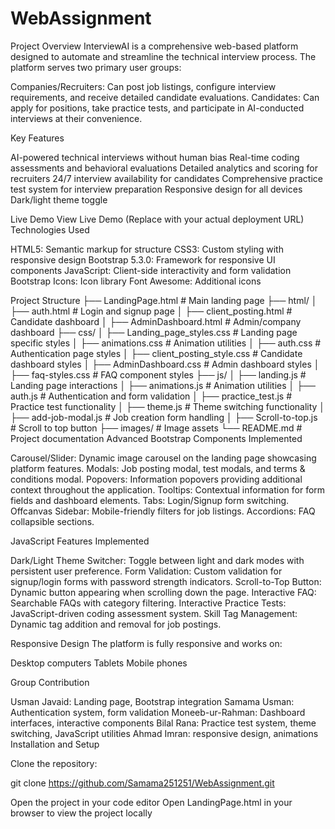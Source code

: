 # WebAssignment
Project Overview
InterviewAI is a comprehensive web-based platform designed to automate and streamline the technical interview process. The platform serves two primary user groups:

Companies/Recruiters: Can post job listings, configure interview requirements, and receive detailed candidate evaluations.
Candidates: Can apply for positions, take practice tests, and participate in AI-conducted interviews at their convenience.

Key Features

AI-powered technical interviews without human bias
Real-time coding assessments and behavioral evaluations
Detailed analytics and scoring for recruiters
24/7 interview availability for candidates
Comprehensive practice test system for interview preparation
Responsive design for all devices
Dark/light theme toggle

Live Demo
View Live Demo (Replace with your actual deployment URL)
Technologies Used

HTML5: Semantic markup for structure
CSS3: Custom styling with responsive design
Bootstrap 5.3.0: Framework for responsive UI components
JavaScript: Client-side interactivity and form validation
Bootstrap Icons: Icon library
Font Awesome: Additional icons

Project Structure
├── LandingPage.html                # Main landing page
├── html/
│   ├── auth.html                  # Login and signup page
│   ├── client_posting.html        # Candidate dashboard
│   ├── AdminDashboard.html        # Admin/company dashboard
├── css/
│   ├── Landing_page_styles.css    # Landing page specific styles
│   ├── animations.css             # Animation utilities
│   ├── auth.css                   # Authentication page styles
│   ├── client_posting_style.css   # Candidate dashboard styles
│   ├── AdminDashboard.css         # Admin dashboard styles
│   ├── faq-styles.css             # FAQ component styles
├── js/
│   ├── landing.js                 # Landing page interactions
│   ├── animations.js              # Animation utilities
│   ├── auth.js                    # Authentication and form validation
│   ├── practice_test.js           # Practice test functionality
│   ├── theme.js                   # Theme switching functionality
│   ├── add-job-modal.js           # Job creation form handling
│   ├── Scroll-to-top.js           # Scroll to top button
├── images/                        # Image assets
└── README.md                      # Project documentation
Advanced Bootstrap Components Implemented

Carousel/Slider: Dynamic image carousel on the landing page showcasing platform features.
Modals: Job posting modal, test modals, and terms & conditions modal.
Popovers: Information popovers providing additional context throughout the application.
Tooltips: Contextual information for form fields and dashboard elements.
Tabs: Login/Signup form switching.
Offcanvas Sidebar: Mobile-friendly filters for job listings.
Accordions: FAQ collapsible sections.

JavaScript Features Implemented

Dark/Light Theme Switcher: Toggle between light and dark modes with persistent user preference.
Form Validation: Custom validation for signup/login forms with password strength indicators.
Scroll-to-Top Button: Dynamic button appearing when scrolling down the page.
Interactive FAQ: Searchable FAQs with category filtering.
Interactive Practice Tests: JavaScript-driven coding assessment system.
Skill Tag Management: Dynamic tag addition and removal for job postings.

Responsive Design
The platform is fully responsive and works on:

Desktop computers
Tablets
Mobile phones

Group Contribution

Usman Javaid: Landing page, Bootstrap integration
Samama Usman: Authentication system, form validation
Moneeb-ur-Rahman: Dashboard interfaces, interactive components
Bilal Rana: Practice test system, theme switching, JavaScript utilities
Ahmad Imran:  responsive design, animations
Installation and Setup

Clone the repository:

git clone https://github.com/Samama251251/WebAssignment.git

Open the project in your code editor
Open LandingPage.html in your browser to view the project locally
